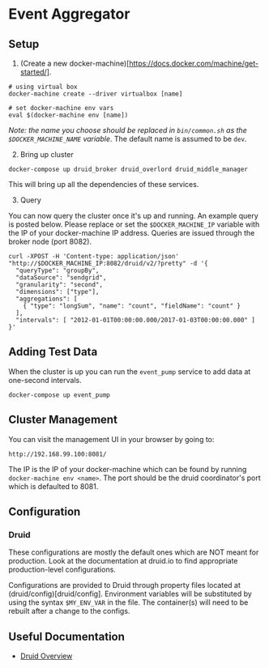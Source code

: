 # Event Aggregator

## Setup

1. (Create a new docker-machine)[https://docs.docker.com/machine/get-started/].

```
# using virtual box
docker-machine create --driver virtualbox [name]

# set docker-machine env vars
eval $(docker-machine env [name])
```

*Note: the name you choose should be replaced in `bin/common.sh` as the `$DOCKER_MACHINE_NAME` variable*. The default name is assumed to be `dev`.

2. Bring up cluster

```
docker-compose up druid_broker druid_overlord druid_middle_manager
```

This will bring up all the dependencies of these services.

3. Query

You can now query the cluster once it's up and running. An example query is posted below. Please replace or set the `$DOCKER_MACHINE_IP` variable with the IP of your
docker-machine IP address. Queries are issued through the broker node (port 8082).

```
curl -XPOST -H 'Content-type: application/json' "http://$DOCKER_MACHINE_IP:8082/druid/v2/?pretty" -d '{
  "queryType": "groupBy",
  "dataSource": "sendgrid",
  "granularity": "second",
  "dimensions": ["type"],
  "aggregations": [
    { "type": "longSum", "name": "count", "fieldName": "count" }
  ],
  "intervals": [ "2012-01-01T00:00:00.000/2017-01-03T00:00:00.000" ]
}'
```

## Adding Test Data

When the cluster is up you can run the `event_pump` service to add data at one-second intervals.

```
docker-compose up event_pump
```


## Cluster Management

You can visit the management UI in your browser by going to:

```
http://192.168.99.100:8081/
```

The IP is the IP of your docker-machine which can be found by running `docker-machine env <name>`. The port should be the druid coordinator's port which is defaulted to 8081.

## Configuration

### Druid

These configurations are mostly the default ones which are NOT meant for production. Look at the documentation at druid.io to find appropriate production-level configurations.

Configurations are provided to Druid through property files located at (druid/config)[druid/config]. Environment variables will be substituted by using the syntax `$MY_ENV_VAR` in the file. The container(s) will need to be rebuilt after a change to the configs.

## Useful Documentation

- [Druid Overview](http://druid.io/docs/latest/design/design.html)


